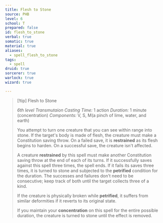 ```yaml
---
title: Flesh to Stone
source: PHB
level: 6
school: T
prepared: false
id: flesh_to_stone
verbal: true
somatic: true
material: true
aliases:
  - spell_flesh_to_stone
tags:
  - spell
druid: true
sorcerer: true
warlock: true
wizard: true

---
```

>[!tip] Flesh to Stone
>
> *6th level Transmutaion*
> *Casting Time:* 1 action
> *Duration:* 1 minute (concentration)
> *Components:* V, S, M(a pinch of lime, water, and earth)
>
>You attempt to turn one creature that you can see within range into stone. If the target's body is made of flesh, the creature must make a Constitution saving throw. On a failed save, it is **restrained** as its flesh begins to harden. On a successful save, the creature isn't affected.
>
>A creature **restrained** by this spell must make another Constitution saving throw at the end of each of its turns. If it successfully saves against this spell three times, the spell ends. If it fails its saves three times, it is turned to stone and subjected to the **petrified** condition for the duration. The successes and failures don't need to be consecutive; keep track of both until the target collects three of a kind.
>
>If the creature is physically broken while **petrified**, it suffers from similar deformities if it reverts to its original state.
>
>If you maintain your **concentration** on this spell for the entire possible duration, the creature is turned to stone until the effect is removed.
>

